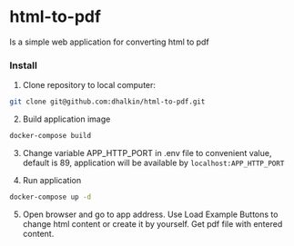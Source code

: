 # html-to-pdf

Is a simple web application for converting html to pdf

### Install

1. Clone repository to local computer:

```bash
git clone git@github.com:dhalkin/html-to-pdf.git
```

2. Build application image

``` bash
docker-compose build
```

3. Change variable APP_HTTP_PORT in .env file to convenient value, default is 89,
application will be available by `localhost:APP_HTTP_PORT`

4. Run application

```bash
docker-compose up -d
```

5. Open browser and go to app address.
 Use Load Example Buttons to change html content or create it by yourself.
 Get pdf file with entered content.